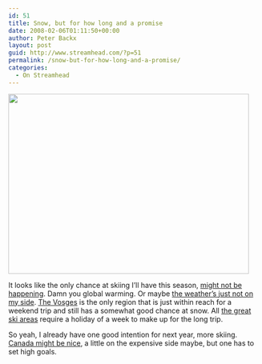 ```yaml
---
id: 51
title: Snow, but for how long and a promise
date: 2008-02-06T01:11:50+00:00
author: Peter Backx
layout: post
guid: http://www.streamhead.com/?p=51
permalink: /snow-but-for-how-long-and-a-promise/
categories:
  - On Streamhead
---
```

<img src="http://ns34111.ovh.net/~gerardme/upload/webcam/image08-02-06_09-00-00-67.jpg" height="360" width="480" />

It looks like the only chance at skiing I&#8217;ll have this season, [might not be happening](http://www.gerardmer-ski.com/). Damn you global warming. Or maybe [the weather&#8217;s just not on my side](http://www.weather.com/outlook/travel/businesstraveler/tenday/FRXX0525?from=hrly_topnav_business). [The Vosges](http://en.wikipedia.org/wiki/Vosges) is the only region that is just within reach for a weekend trip and still has a somewhat good chance at snow. All [the great ski areas](http://www.skifrance.fr/) require a holiday of a week to make up for the long trip.

So yeah, I already have one good intention for next year, more skiing. [Canada might be nice](http://www.skicanada.org/site/index.cfm), a little on the expensive side maybe, but one has to set high goals.

<!-- AddThis Advanced Settings generic via filter on the_content -->

<!-- AddThis Share Buttons generic via filter on the_content -->